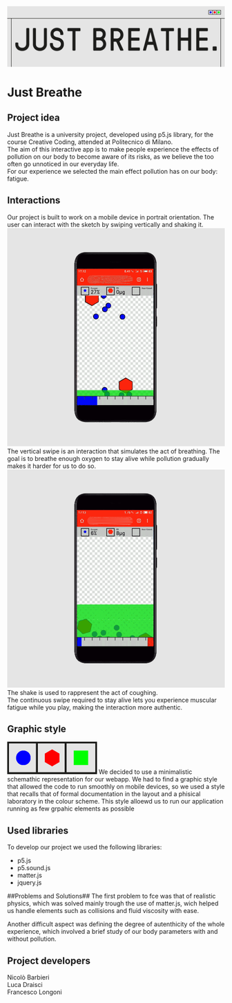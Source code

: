 ![Lahore](/imgs/titolone_home.png)


# Just Breathe #

## Project idea ##
Just Breathe is a university project, developed using p5.js library, for the course Creative Coding, attended at Politecnico di Milano.<br/>
The aim of this interactive app is to make people experience the effects of pollution on our body to become aware of its risks, as we believe the too often go unnoticed in our everyday life.<br/>
For our experience we selected the main effect pollution has on our body: fatigue.<br/>

## Interactions ##
Our project is built to work on a mobile device in portrait orientation. The user can interact with the sketch by swiping vertically and shaking it.</br>
![Lahore](/imgs/smartphone_play.gif)
The vertical swipe is an interaction that simulates the act of breathing. The goal is to breathe enough oxygen to stay alive while pollution gradually makes it harder for us to do so.<br/>
![Lahore](/imgs/smartphone_go-2.gif)
The shake is used to rappresent the act of coughing. </br>
The continuous swipe required to stay alive lets you experience muscular fatigue while you play, making the interaction more authentic.</br>


## Graphic style ##
![Lahore](/imgs/loghetto.png)
We decided to use a minimalistic schemathic representation for our webapp. We had to find a graphic style that allowed the code to run smoothly on mobile devices, so we used a style that recalls that of formal documentation in the layout and a phisical laboratory in the colour scheme. This style alloewd us to run our application running as few grpahic elements as possible<br/>

## Used libraries ##
To develop our project we used the following libraries:

* p5.js
* p5.sound.js
* matter.js
* jquery.js

##Problems and Solutions##
The first problem to fce was that of realistic physics, which was solved mainly trough the use of matter.js, wich helped us handle elements such as collisions and fluid viscosity with ease.

Another difficult aspect was defining the degree of autenthicity of the whole experience, which involved a brief study of our body parameters with and without pollution.


## Project developers ##
Nicolò Barbieri<br/>
Luca Draisci<br/>
Francesco Longoni
